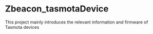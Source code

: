 # Zbeacon_tasmotaDevice
This project mainly introduces the relevant information and firmware of Tasmota devices
